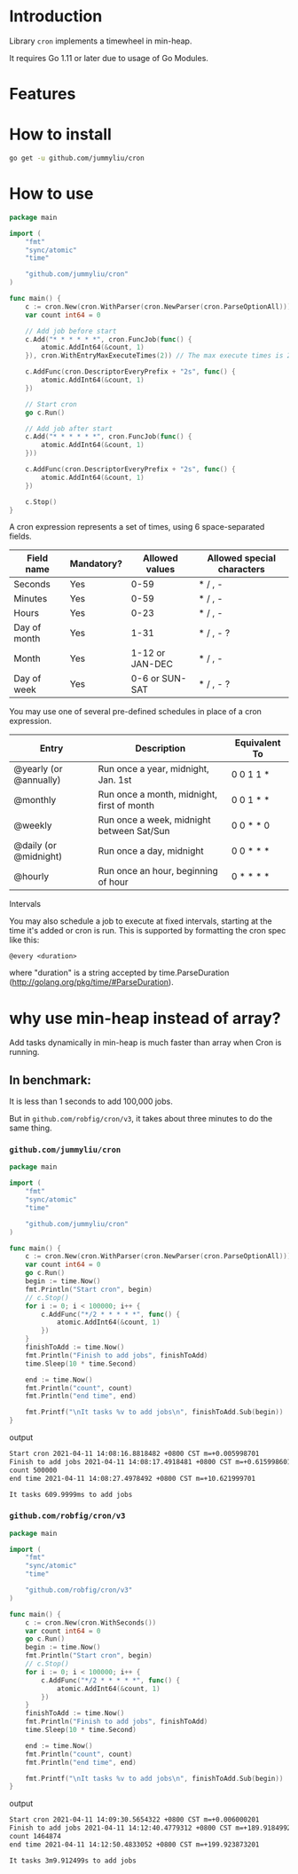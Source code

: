 # Introduction
Library `cron` implements a timewheel in min-heap.

It requires Go 1.11 or later due to usage of Go Modules.

# Features

# How to install
```bash
go get -u github.com/jummyliu/cron
```

# How to use

```go
package main

import (
	"fmt"
	"sync/atomic"
	"time"

	"github.com/jummyliu/cron"
)

func main() {
	c := cron.New(cron.WithParser(cron.NewParser(cron.ParseOptionAll)))
	var count int64 = 0

    // Add job before start
	c.Add("* * * * * *", cron.FuncJob(func() {
		atomic.AddInt64(&count, 1)
	}), cron.WithEntryMaxExecuteTimes(2)) // The max execute times is 2.

	c.AddFunc(cron.DescriptorEveryPrefix + "2s", func() {
		atomic.AddInt64(&count, 1)
	})

    // Start cron
	go c.Run()

    // Add job after start
	c.Add("* * * * * *", cron.FuncJob(func() {
		atomic.AddInt64(&count, 1)
	}))

	c.AddFunc(cron.DescriptorEveryPrefix + "2s", func() {
		atomic.AddInt64(&count, 1)
	})

	c.Stop()
}
```

A cron expression represents a set of times, using 6 space-separated fields.

Field name   | Mandatory? | Allowed values  | Allowed special characters
----------   | ---------- | --------------  | --------------------------
Seconds      | Yes        | 0-59            | * / , -
Minutes      | Yes        | 0-59            | * / , -
Hours        | Yes        | 0-23            | * / , -
Day of month | Yes        | 1-31            | * / , - ?
Month        | Yes        | 1-12 or JAN-DEC | * / , -
Day of week  | Yes        | 0-6 or SUN-SAT  | * / , - ?


You may use one of several pre-defined schedules in place of a cron expression.

Entry                  | Description                                | Equivalent To
-----                  | -----------                                | -------------
@yearly (or @annually) | Run once a year, midnight, Jan. 1st        | 0 0 1 1 *
@monthly               | Run once a month, midnight, first of month | 0 0 1 * *
@weekly                | Run once a week, midnight between Sat/Sun  | 0 0 * * 0
@daily (or @midnight)  | Run once a day, midnight                   | 0 0 * * *
@hourly                | Run once an hour, beginning of hour        | 0 * * * *

Intervals

You may also schedule a job to execute at fixed intervals, starting at the time it's added
or cron is run. This is supported by formatting the cron spec like this:

    @every <duration>

where "duration" is a string accepted by time.ParseDuration
(http://golang.org/pkg/time/#ParseDuration).

# why use min-heap instead of array?
Add tasks dynamically in min-heap is much faster than array when Cron is running.

## In benchmark:
It is less than 1 seconds to add 100,000 jobs.

But in `github.com/robfig/cron/v3`, it takes about three minutes to do the same thing.

### `github.com/jummyliu/cron`
```go
package main

import (
	"fmt"
	"sync/atomic"
	"time"

	"github.com/jummyliu/cron"
)

func main() {
	c := cron.New(cron.WithParser(cron.NewParser(cron.ParseOptionAll)))
	var count int64 = 0
	go c.Run()
	begin := time.Now()
	fmt.Println("Start cron", begin)
	// c.Stop()
	for i := 0; i < 100000; i++ {
		c.AddFunc("*/2 * * * * *", func() {
			atomic.AddInt64(&count, 1)
		})
	}
	finishToAdd := time.Now()
	fmt.Println("Finish to add jobs", finishToAdd)
	time.Sleep(10 * time.Second)

	end := time.Now()
	fmt.Println("count", count)
	fmt.Println("end time", end)

	fmt.Printf("\nIt tasks %v to add jobs\n", finishToAdd.Sub(begin))
}
```

output
```sh
Start cron 2021-04-11 14:08:16.8818482 +0800 CST m=+0.005998701
Finish to add jobs 2021-04-11 14:08:17.4918481 +0800 CST m=+0.615998601
count 500000
end time 2021-04-11 14:08:27.4978492 +0800 CST m=+10.621999701

It tasks 609.9999ms to add jobs
```

### `github.com/robfig/cron/v3`
```go
package main

import (
	"fmt"
	"sync/atomic"
	"time"

	"github.com/robfig/cron/v3"
)

func main() {
	c := cron.New(cron.WithSeconds())
	var count int64 = 0
	go c.Run()
	begin := time.Now()
	fmt.Println("Start cron", begin)
	// c.Stop()
	for i := 0; i < 100000; i++ {
		c.AddFunc("*/2 * * * * *", func() {
			atomic.AddInt64(&count, 1)
		})
	}
	finishToAdd := time.Now()
	fmt.Println("Finish to add jobs", finishToAdd)
	time.Sleep(10 * time.Second)

	end := time.Now()
	fmt.Println("count", count)
	fmt.Println("end time", end)

	fmt.Printf("\nIt tasks %v to add jobs\n", finishToAdd.Sub(begin))
}
```

output
```sh
Start cron 2021-04-11 14:09:30.5654322 +0800 CST m=+0.006000201
Finish to add jobs 2021-04-11 14:12:40.4779312 +0800 CST m=+189.918499201
count 1464874
end time 2021-04-11 14:12:50.4833052 +0800 CST m=+199.923873201

It tasks 3m9.912499s to add jobs
```
